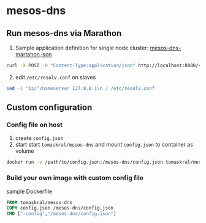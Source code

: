 # mesos-dns


## Run mesos-dns via Marathon
1. Sample application definition for single node cluster:  [mesos-dns-martahon.json](mesos-dns-markdown.json)
``` bash
curl -X POST -H "Content-Type:application/json" http://localhost:8080/v2/apps -d@mesos-dns-marathon.json
```
2. edit `/etc/resolv.conf` on slaves
``` bash
sed -i "1s/^/nameserver 127.0.0.1\n / /etc/resolv.conf
```



## Custom configuration

### Config file on host
1. create `config.json`
2. start start `tomaskral/mesos-dns` and mount `config.json` to container as volume
``` bash
docker run -v /path/to/config.json:/mesos-dns/config.json tomaskral/mesos-dns -config /mesos-dns/config.json
```

### Build your own image with custom config file
sample Dockerfile
``` Dockerfile
FROM tomaskral/mesos-dns
COPY config.json /mesos-dns/config.json
CMD ["-config","/mesos-dns/config.json"]
```
